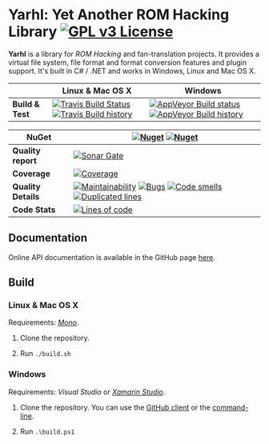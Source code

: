 # Yarhl: Yet Another ROM Hacking Library [![GPL v3 License](https://img.shields.io/badge/license-GPL%20V3-blue.svg?style=flat)](http://www.gnu.org/copyleft/gpl.html)

**Yarhl** is a library for *ROM Hacking* and fan-translation projects.
It provides a virtual file system, file format and format conversion features
and plugin support. It's built in C# / .NET and works in Windows, Linux and
Mac OS X.

| | Linux & Mac OS X | Windows |
| ----- | ----- | ----- |
| **Build & Test** | [![Travis Build Status](https://travis-ci.org/SceneGate/Yarhl.svg?branch=master)](https://travis-ci.org/SceneGate/Yarhl) [![Travis Build history](https://buildstats.info/travisci/chart/SceneGate/Yarhl)](https://travis-ci.org/SceneGate/Yarhl/builds) | [![AppVeyor Build status](https://ci.appveyor.com/api/projects/status/hjgmge090s7962q6/branch/master?svg=true)](https://ci.appveyor.com/project/pleonex/libgame/branch/master) [![AppVeyor Build history](https://buildstats.info/appveyor/chart/pleonex/libgame)](https://ci.appveyor.com/project/pleonex/libgame/history) |


| NuGet | [![Nuget](https://img.shields.io/nuget/v/Yarhl.svg)](https://www.nuget.org/packages/Yarhl) [![Nuget](https://img.shields.io/nuget/dt/Yarhl.svg)](https://github.com/SceneGate/yarhl) |
| ----- | ------ |
| **Quality report** | [![Sonar Gate](https://sonarcloud.io/api/project_badges/measure?project=yarhl&metric=alert_status)](https://sonarcloud.io/dashboard?id=yarhl) |
| **Coverage** | [![Coverage](https://sonarcloud.io/api/project_badges/measure?project=yarhl&metric=coverage)](https://sonarcloud.io/dashboard?id=yarhl) |
| **Quality Details** | [![Maintainability](https://sonarcloud.io/api/project_badges/measure?project=yarhl&metric=sqale_rating)](https://sonarcloud.io/dashboard?id=yarhl) [![Bugs](https://sonarcloud.io/api/project_badges/measure?project=yarhl&metric=bugs)](https://sonarcloud.io/dashboard?id=yarhl) [![Code smells](https://sonarcloud.io/api/project_badges/measure?project=yarhl&metric=code_smells)](https://sonarcloud.io/dashboard?id=yarhl) [![Duplicated lines](https://sonarcloud.io/api/project_badges/measure?project=yarhl&metric=duplicated_lines_density)](https://sonarcloud.io/dashboard?id=yarhl) |
| **Code Stats** | [![Lines of code](https://sonarcloud.io/api/project_badges/measure?project=yarhl&metric=ncloc)](https://sonarcloud.io/dashboard?id=yarhl) |

## Documentation

Online API documentation is available in the GitHub page
[here](https://scenegate.github.io/Yarhl/).

## Build

### Linux & Mac OS X

Requirements:
[*Mono*](http://www.mono-project.com/docs/getting-started/install/linux/).

1. Clone the repository.

2. Run `./build.sh`

### Windows

Requirements:
*Visual Studio* or
[*Xamarin Studio*](http://www.monodevelop.com/download/).

1. Clone the repository. You can use the
   [GitHub client](https://windows.github.com/)
   or the [command-line](https://git-scm.com/downloads).

2. Run `.\build.ps1`
